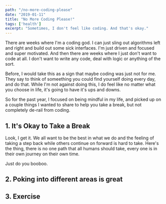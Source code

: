 ```yaml
---
path: "/no-more-coding-please"
date: "2019-01-11"
title: "No More Coding Please!"
tags: ['health']
excerpt: "Sometimes, I don't feel like coding. And that's okay."
---
```


There are weeks where I'm a coding god. I can just sling out algorithms left and right and build out some sick interfaces. I'm just driven and focused and super motivated. And then there are weeks where I just don't want to code at all. I don't want to write any code, deal with logic or anything of the sort.

Before, I would take this as a sign that maybe coding was just not for me. They say to think of someething you could find yourself doing every day, and do that. While I'm not against doing this, I do feel like no matter what you choose in life, it's going to have it's ups and downs.

So for the past year, I focused on being mindful in my life, and picked up on a couple things I wanted to share to help you take a break, but not completely de-rail from coding.

## 1. It's Okay to Take a Break

Look, I get it. We all want to be the best in what we do and the feeling of taking a step back while others continue on forward is hard to take. Here's the thing, there is no one path that all humans should take, every one is in their own journey on their own time.

Just do you booboo.

## 2. Poking into different areas is great

## 3. Exercise
